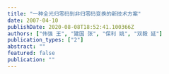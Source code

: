 ```yaml
---
title: "一种全光归零码到非归零码变换的新技术方案"
date: 2007-04-10
publishDate: 2020-08-08T18:52:41.100366Z
authors: ["伟强 王", "建国 张", "保利 姚", "双毅 延"]
publication_types: ["2"]
abstract: ""
featured: false
publication: ""
---
```


